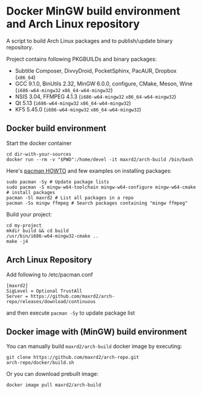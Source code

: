 # Docker MinGW build environment and Arch Linux repository

A script to build Arch Linux packages and to publish/update binary repository.

Project contains following PKGBUILDs and binary packages:

- Subtitle Composer, DivvyDroid, PocketSphinx, PacAUR, Dropbox (`x86_64`)
- GCC 9.1.0, BinUtils 2.32, MinGW 6.0.0, configure, CMake, Meson, Wine (`i686-w64-mingw32` `x86_64-w64-mingw32`)
- NSIS 3.04, FFMPEG 4.1.3 (`i686-w64-mingw32` `x86_64-w64-mingw32`)
- Qt 5.13 (`i686-w64-mingw32` `x86_64-w64-mingw32`)
- KF5 5.45.0 (`i686-w64-mingw32` `x86_64-w64-mingw32`)


## Docker build environment

Start the docker container
```
cd dir-with-your-sources
docker run --rm -v "$PWD":/home/devel -it maxrd2/arch-build /bin/bash
```

Here's [pacman HOWTO](https://wiki.archlinux.org/index.php/Pacman) and few examples on installing packages:
```
sudo pacman -Sy # Update package lists
sudo pacman -S mingw-w64-toolchain mingw-w64-configure mingw-w64-cmake # install packages
pacman -Sl maxrd2 # List all packages in a repo
pacman -Ss mingw ffmpeg # Search packages containing "mingw ffmpeg"
```

Build your project:
```
cd my-project
mkdir build && cd build
/usr/bin/i686-w64-mingw32-cmake ..
make -j4
```


## Arch Linux Repository

Add following to /etc/pacman.conf
```
[maxrd2]
SigLevel = Optional TrustAll
Server = https://github.com/maxrd2/arch-repo/releases/download/continuous
```
and then execute `pacman -Sy` to update package list


## Docker image with (MinGW) build environment

You can manually build `maxrd2/arch-build` docker image by executing:
```
git clone https://github.com/maxrd2/arch-repo.git
arch-repo/docker/build.sh
```
Or you can download prebuilt image:
```
docker image pull maxrd2/arch-build
```

